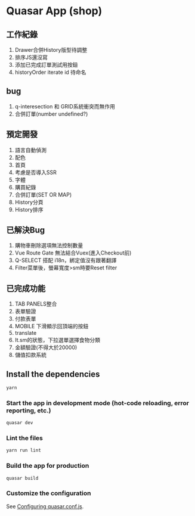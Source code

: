 # Quasar App (shop)

## 工作紀錄
1. Drawer合併History版型待調整
2. 排序JS還沒寫
3. 添加已完成訂單測試用按鈕
4. historyOrder iterate id 待命名

## bug
1. q-interesection 和 GRID系統衝突而無作用
2. 合併訂單(number undefined?)

## 預定開發
1. 語言自動偵測
2. 配色
3. 首頁
4. 考慮是否導入SSR
5. 字體
6. 購買紀錄
7. 合併訂單(SET OR MAP)
8. History分頁
9. History排序

## 已解決Bug
1. 購物車刪除選項無法控制數量
2. Vue Route Gate 無法結合Vuex(進入Checkout前)
3. Q-SELECT 搭配 i18n，綁定值沒有跟著翻譯
4. Filter菜單後，螢幕寬度>sm時要Reset filter

## 已完成功能
1. TAB PANELS整合
2. 表單驗證
3. 付款表單
4. MOBILE 下滑顯示回頂端的按鈕
5. translate
6. lt.sm的狀態，下拉選單選擇食物分類
7. 金額驗證(不得大於20000)
8. 儲值扣款系統

## Install the dependencies
```bash
yarn
```

### Start the app in development mode (hot-code reloading, error reporting, etc.)
```bash
quasar dev
```

### Lint the files
```bash
yarn run lint
```

### Build the app for production
```bash
quasar build
```

### Customize the configuration
See [Configuring quasar.conf.js](https://quasar.dev/quasar-cli/quasar-conf-js).
